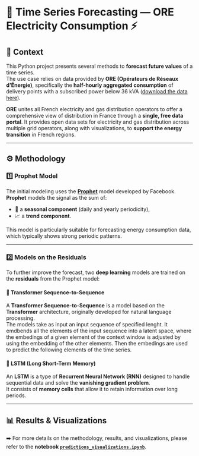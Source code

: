 # 🔮 Time Series Forecasting — ORE Electricity Consumption ⚡

## 📌 Context

This Python project presents several methods to **forecast future values** of a time series.  
The use case relies on data provided by **ORE (Opérateurs de Réseaux d’Énergie)**, specifically the **half-hourly aggregated consumption** of delivery points with a subscribed power below 36 kVA ([download the data here](https://www.agenceore.fr)).

**ORE** unites all French electricity and gas distribution operators to offer a comprehensive view of distribution in France through a **single, free data portal**. It provides open data sets for electricity and gas distribution across multiple grid operators, along with visualizations, to **support the energy transition** in French regions.

---

## ⚙️ Methodology

### 1️⃣ Prophet Model

The initial modeling uses the **[Prophet](https://facebook.github.io/prophet/)** model developed by Facebook.  
**Prophet** models the signal as the sum of:
- 🔁 a **seasonal component** (daily and yearly periodicity),
- 📈 a **trend component**.

This model is particularly suitable for forecasting energy consumption data, which typically shows strong periodic patterns.

---

### 2️⃣ Models on the Residuals

To further improve the forecast, two **deep learning** models are trained on the **residuals** from the Prophet model:  

#### 🔄 Transformer Sequence-to-Sequence

A **Transformer Sequence-to-Sequence** is a model based on the **Transformer** architecture, originally developed for natural language processing.  
The models take as input an input sequence of specified lenght. It emdbends all the elements of the input sequence into a latent space, where the embedings of a given element of the context window is adjusted by using the embedding of the other elements. Then the embedings are used to predict the following elements of the time series. 


#### 🔁 LSTM (Long Short-Term Memory)

An **LSTM** is a type of **Recurrent Neural Network (RNN)** designed to handle sequential data and solve the **vanishing gradient problem**.  
It consists of **memory cells** that allow it to retain information over long periods.

---

## 📊 Results & Visualizations

➡️ For more details on the methodology, results, and visualizations, please refer to the **notebook [`predictions_visualizations.ipynb`](./predictions_visualizations.ipynb)**.


